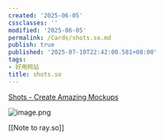 ```yaml
---
created: '2025-06-05'
cssclasses: ''
modified: '2025-06-05'
permalink: /Cards/shots.so.md
publish: true
published: '2025-07-10T22:42:00.581+08:00'
tags:
- 好用网站
title: shots.so
---
```

[Shots - Create Amazing Mockups](https://shots.so/)

![image.png](https://my-public-pic.oss-cn-hangzhou.aliyuncs.com/20250605231913635.png)


[[Note to ray.so]]